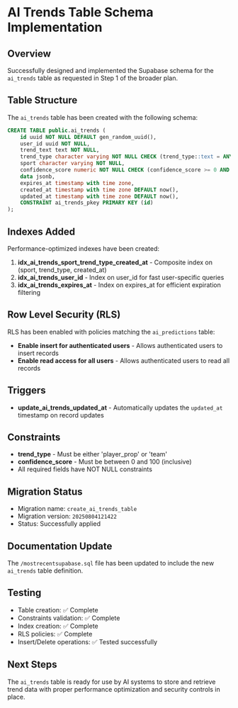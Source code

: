 # AI Trends Table Schema Implementation

## Overview
Successfully designed and implemented the Supabase schema for the `ai_trends` table as requested in Step 1 of the broader plan.

## Table Structure
The `ai_trends` table has been created with the following schema:

```sql
CREATE TABLE public.ai_trends (
    id uuid NOT NULL DEFAULT gen_random_uuid(),
    user_id uuid NOT NULL,
    trend_text text NOT NULL,
    trend_type character varying NOT NULL CHECK (trend_type::text = ANY (ARRAY['player_prop'::character varying::text, 'team'::character varying::text])),
    sport character varying NOT NULL,
    confidence_score numeric NOT NULL CHECK (confidence_score >= 0 AND confidence_score <= 100),
    data jsonb,
    expires_at timestamp with time zone,
    created_at timestamp with time zone DEFAULT now(),
    updated_at timestamp with time zone DEFAULT now(),
    CONSTRAINT ai_trends_pkey PRIMARY KEY (id)
);
```

## Indexes Added
Performance-optimized indexes have been created:

1. **idx_ai_trends_sport_trend_type_created_at** - Composite index on (sport, trend_type, created_at)
2. **idx_ai_trends_user_id** - Index on user_id for fast user-specific queries
3. **idx_ai_trends_expires_at** - Index on expires_at for efficient expiration filtering

## Row Level Security (RLS)
RLS has been enabled with policies matching the `ai_predictions` table:

- **Enable insert for authenticated users** - Allows authenticated users to insert records
- **Enable read access for all users** - Allows authenticated users to read all records

## Triggers
- **update_ai_trends_updated_at** - Automatically updates the `updated_at` timestamp on record updates

## Constraints
- **trend_type** - Must be either 'player_prop' or 'team'
- **confidence_score** - Must be between 0 and 100 (inclusive)
- All required fields have NOT NULL constraints

## Migration Status
- Migration name: `create_ai_trends_table`
- Migration version: `20250804121422`
- Status: Successfully applied

## Documentation Update
The `/mostrecentsupabase.sql` file has been updated to include the new `ai_trends` table definition.

## Testing
- Table creation: ✅ Complete
- Constraints validation: ✅ Complete
- Index creation: ✅ Complete
- RLS policies: ✅ Complete
- Insert/Delete operations: ✅ Tested successfully

## Next Steps
The `ai_trends` table is ready for use by AI systems to store and retrieve trend data with proper performance optimization and security controls in place.

